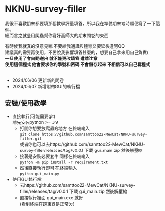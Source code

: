 # NKNU-survey-filler
我很不喜歡期末都要填那個教學評量填答，所以我在準備期末考時順便寫了一下這個。</br>
總而言之就是用爬蟲幫你寫好高師大的期末問卷的東西</br>

有時候我就真的沒意見嘛 不要給我通識和體育又要延後選阿QQ</br>
建議真的需要再使用，不要說我影響填答甚麼的，想要自己拿來用自己負責(</br>
**一旦使用了會自動送出 就不能更改填答 還請注意**</br>
**使用這個程式 他會要求你的學號和密碼 不會儲存起來 不相信可以自己看程式**</br></br>
* 2024/06/06 更新新的問卷</br>
* 2024/06/07 新增附帶GUI的執行檔</br>

## 安裝/使用教學

* 直接執行(可能需要git)</br>
  請先安裝python >= 3.9</br>
  * 打開你想要放爬蟲的地方 在終端輸入</br>
  `git clone https://github.com/samttoo22-MewCat/NKNU-survey-filler.git`</br>
  或者你也可以去https://github.com/samttoo22-MewCat/NKNU-survey-filler/releases/tag/v0.0.1 下載 gui_main.zip 然後解壓縮</br>
  * 接著是安裝必要套件 同樣在終端輸入</br>
  `python -m pip install -r requirement.txt`</br>
  * 然後直接執行即可 在終端輸入</br>`python gui_main.py`</br>
* 使用GUI執行檔
  * 去https://github.com/samttoo22-MewCat/NKNU-survey-filler/releases/tag/v0.0.1 下載 gui_main.zip 然後解壓縮</br>
  * 直接執行裡面 gui_main.exe 就好</br>
    (看到終端在跑東西是正常ㄉ)

